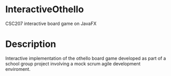 # InteractiveOthello
CSC207 interactive board game on JavaFX

# Description

Interactive implementation of the othello board game developed as part of a school group project
involving a mock scrum agile development enviroment. 
